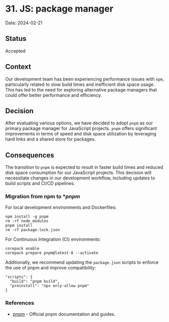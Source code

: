 # 31. JS: package manager

Date: 2024-02-21

## Status

Accepted

## Context

Our development team has been experiencing performance issues with `npm`, particularly related to slow build times and 
inefficient disk space usage. This has led to the need for exploring alternative package managers that could offer better 
performance and efficiency.

## Decision

After evaluating various options, we have decided to adopt `pnpm` as our primary package manager for JavaScript projects. 
`pnpm` offers significant improvements in terms of speed and disk space utilization by leveraging hard links 
and a shared store for packages.

## Consequences

The transition to `pnpm` is expected to result in faster build times and reduced disk space consumption 
for our JavaScript projects. This decision will necessitate changes in our development workflow, 
including updates to build scripts and CI/CD pipelines.

### Migration from **npm** to **pnpm*

For local development environments and Dockerfiles:

```shell
npm install -g pnpm
rm -rf node_modules
pnpm install
rm -rf package-lock.json
```

For Continuous Integration (CI) environments:

```shell
corepack enable
corepack prepare pnpm@latest-8 --activate
```

Additionally, we recommend updating the `package.json` scripts to enforce the use of pnpm and improve compatibility:

```shell
"scripts": {
  "build": "pnpm build",
  "preinstall": "npx only-allow pnpm"
}
```

### References

- [pnpm](https://pnpm.io/) - Official pnpm documentation and guides.

